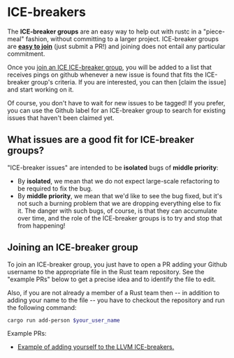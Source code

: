 # ICE-breakers

The **ICE-breaker groups** are an easy way to help out with rustc in a
"piece-meal" fashion, without committing to a larger project.
ICE-breaker groups are **[easy to join](#join)** (just submit a PR!)
and joining does not entail any particular commitment.

Once you [join an ICE ICE-breaker group](#join), you will be added to
a list that receives pings on github whenever a new issue is found
that fits the ICE-breaker group's criteria. If you are interested, you
can then [claim the issue] and start working on it.

Of course, you don't have to wait for new issues to be tagged! If you
prefer, you can use the Github label for an ICE-breaker group to
search for existing issues that haven't been claimed yet.

## What issues are a good fit for ICE-breaker groups?

"ICE-breaker issues" are intended to be **isolated** bugs of **middle
priority**:

- By **isolated**, we mean that we do not expect large-scale refactoring
  to be required to fix the bug.
- By **middle priority**, we mean that we'd like to see the bug fixed,
  but it's not such a burning problem that we are dropping everything
  else to fix it. The danger with such bugs, of course, is that they
  can accumulate over time, and the role of the ICE-breaker groups is
  to try and stop that from happening!

<a name="join"></a>

## Joining an ICE-breaker group

To join an ICE-breaker group, you just have to open a PR adding your
Github username to the appropriate file in the Rust team  repository.
See the "example PRs" below to get a precise idea and to identify the
file to edit.

Also, if you are not already a member of a Rust team then -- in addition
to adding your name to the file -- you have to checkout the repository and
run the following command:

```bash
cargo run add-person $your_user_name
```

Example PRs:

* [Example of adding yourself to the LLVM ICE-breakers.](https://github.com/rust-lang/team/pull/140)
